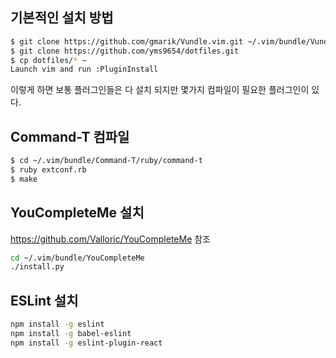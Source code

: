 ## 기본적인 설치 방법

```bash
$ git clone https://github.com/gmarik/Vundle.vim.git ~/.vim/bundle/Vundle.vim
$ git clone https://github.com/yms9654/dotfiles.git
$ cp dotfiles/* ~
Launch vim and run :PluginInstall
```

이렇게 하면 보통 플러그인들은 다 설치 되지만
몇가지 컴파일이 필요한 플러그인이 있다.

## Command-T 컴파일

```bash
$ cd ~/.vim/bundle/Command-T/ruby/command-t
$ ruby extconf.rb
$ make
```

## YouCompleteMe 설치

https://github.com/Valloric/YouCompleteMe 참조

```bash
cd ~/.vim/bundle/YouCompleteMe
./install.py
```

## ESLint 설치

```bash
npm install -g eslint
npm install -g babel-eslint
npm install -g eslint-plugin-react
```

